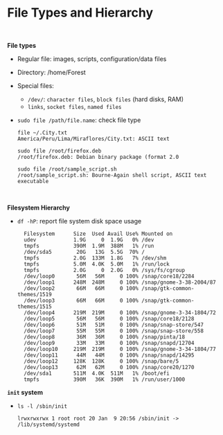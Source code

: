# File Types and Hierarchy

<br>

**File types**

- Regular file: images, scripts, configuration/data files
- Directory: /home/Forest 
- Special files: 

  - `/dev/`: `character files`, `block files` (hard disks, RAM)
  - `links`, `socket files`, `named files`

- `sudo file /path/file.name`: check file type

      file ~/.City.txt
      America/Peru/Lima/Miraflores/City.txt: ASCII text
      
      sudo file /root/firefox.deb
      /root/firefox.deb: Debian binary package (format 2.0
      
      sudo file /root/sample_script.sh
      /root/sample_script.sh: Bourne-Again shell script, ASCII text executable

<br>

**Filesystem Hierarchy**

- `df -hP`: report file system disk space usage

        Filesystem      Size  Used Avail Use% Mounted on
        udev            1.9G     0  1.9G   0% /dev
        tmpfs           390M  1.9M  388M   1% /run
        /dev/sda5        20G   13G  5.5G  70% /
        tmpfs           2.0G  133M  1.8G   7% /dev/shm
        tmpfs           5.0M  4.0K  5.0M   1% /run/lock
        tmpfs           2.0G     0  2.0G   0% /sys/fs/cgroup
        /dev/loop0       56M   56M     0 100% /snap/core18/2284
        /dev/loop1      248M  248M     0 100% /snap/gnome-3-38-2004/87
        /dev/loop2       66M   66M     0 100% /snap/gtk-common-themes/1519
        /dev/loop3       66M   66M     0 100% /snap/gtk-common-themes/1515
        /dev/loop4      219M  219M     0 100% /snap/gnome-3-34-1804/72
        /dev/loop5       56M   56M     0 100% /snap/core18/2128
        /dev/loop6       51M   51M     0 100% /snap/snap-store/547
        /dev/loop7       55M   55M     0 100% /snap/snap-store/558
        /dev/loop8       36M   36M     0 100% /snap/pinta/18
        /dev/loop9       33M   33M     0 100% /snap/snapd/12704
        /dev/loop10     219M  219M     0 100% /snap/gnome-3-34-1804/77
        /dev/loop11      44M   44M     0 100% /snap/snapd/14295
        /dev/loop12     128K  128K     0 100% /snap/bare/5
        /dev/loop13      62M   62M     0 100% /snap/core20/1270
        /dev/sda1       511M  4.0K  511M   1% /boot/efi
        tmpfs           390M   36K  390M   1% /run/user/1000

**`init` system**

- `ls -l /sbin/init`

      lrwxrwxrwx 1 root root 20 Jan  9 20:56 /sbin/init -> /lib/systemd/systemd
